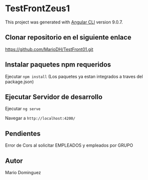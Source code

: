 # TestFrontZeus1

This project was generated with [Angular CLI](https://github.com/angular/angular-cli) version 9.0.7.

## Clonar repositorio en el siguiente enlace

https://github.com/MarioDH/TestFront01.git

## Instalar paquetes npm requeridos

Ejecutar `npm install` (Los paquetes ya estan integrados a traves del package.json)

## Ejecutar Servidor de desarrollo

Ejecutar `ng serve` 

Navegar a `http://localhost:4200/`

## Pendientes
Error de Cors al solicitar EMPLEADOS y empleados por GRUPO

## Autor
Mario Dominguez

